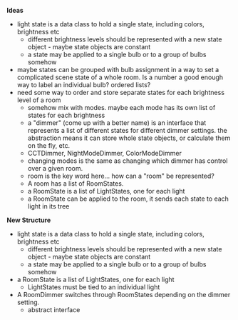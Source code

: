 **Ideas**

* light state is a data class to hold a single state, including colors, 
brightness etc
  * different brightness levels should be represented with a new state 
  object - maybe state objects are constant
  * a state may be applied to a single bulb or to a group of bulbs somehow
* maybe states can be grouped with bulb assignment in a way to set a
  complicated scene state of a whole room. Is a number a good enough way to
  label an individual bulb? ordered lists?
* need some way to order and store separate states for each brightness 
level of a room
  * somehow mix with modes. 
  maybe each mode has its own list of states for each brightness
  * a "dimmer" (come up with a better name) is an interface that represents
  a list of different states for different dimmer settings. the abstraction
  means it can store whole state objects, or calculate them on the fly, etc.
  * CCTDimmer, NightModeDimmer, ColorModeDimmer
  * changing modes is the same as changing which dimmer has control over a
  given room.
  * room is the key word here... how can a "room" be represented?
  * A room has a list of RoomStates.
  * a RoomState is a list of LightStates, one for each light
  * a RoomState can be applied to the room, it sends each state to 
  each light in its tree

**New Structure**

* light state is a data class to hold a single state, including colors,
  brightness etc
  * different brightness levels should be represented with a new state
    object - maybe state objects are constant
  * a state may be applied to a single bulb or to a group of bulbs somehow
* a RoomState is a list of LightStates, one for each light
  * LightStates must be tied to an individual light
* A RoomDimmer switches through RoomStates depending on the dimmer setting.
  * abstract interface